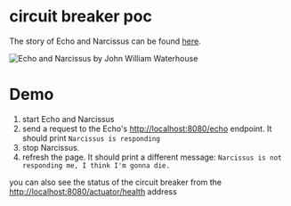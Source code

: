 # circuit breaker poc

The story of Echo and Narcissus can be found [here](https://en.wikipedia.org/wiki/Echo_and_Narcissus).

![Echo and Narcissus by John William Waterhouse](https://upload.wikimedia.org/wikipedia/commons/9/9c/John_William_Waterhouse_-_Echo_and_Narcissus_-_Google_Art_Project.jpg "Echo and Narcissus by John William Waterhouse")

# Demo

1. start Echo and Narcissus
2. send a request to the Echo's [http://localhost:8080/echo](http://localhost:8080/echo) endpoint. It should print `Narcissus is responding`
3. stop Narcissus.
4. refresh the page. It should print a different message: `Narcissus is not responding me, I think I'm gonna die.`

you can also see the status of the circuit breaker from the [http://localhost:8080/actuator/health](http://localhost:8080/actuator/health) address
